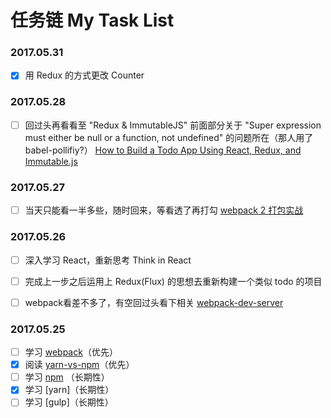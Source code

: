 # 任务链 My Task List


### 2017.05.31
- [x] 用 Redux 的方式更改 Counter


### 2017.05.28
- [ ] 回过头再看看至 "Redux & ImmutableJS" 前面部分关于 "Super expression must either be null or a function, not undefined" 的问题所在（那人用了babel-pollifiy?） [How to Build a Todo App Using React, Redux, and Immutable.js](https://www.sitepoint.com/how-to-build-a-todo-app-using-react-redux-and-immutable-js/)


### 2017.05.27
- [ ] 当天只能看一半多些，随时回来，等看透了再打勾 [webpack 2 打包实战](https://zhuanlan.zhihu.com/p/27046322)


### 2017.05.26
- [ ] 深入学习 React，重新思考 Think in React
- [ ] 完成上一步之后运用上 Redux(Flux) 的思想去重新构建一个类似 todo 的项目
- [ ] webpack看差不多了，有空回过头看下相关 [webpack-dev-server](https://segmentfault.com/a/1190000006670084)


### 2017.05.25
- [ ] 学习 [webpack](https://webpack.js.org/guides/get-started/)（优先）
- [x] 阅读 [yarn-vs-npm](https://www.sitepoint.com/yarn-vs-npm/)（优先）
- [ ] 学习 [npm](https://docs.npmjs.com/misc/scripts#path) （长期性）
- [x] 学习 [yarn]（长期性）
- [ ] 学习 [gulp]（长期性）